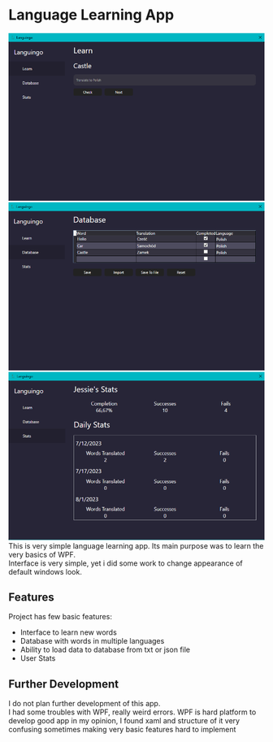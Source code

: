 # Language Learning App
![Screenshot of app](screen1.png)  
![Screenshot of app](screen2.png)  
![Screenshot of app](screen3.png)  
This is very simple language learning app. Its main purpose was to learn the very basics of WPF.  
Interface is very simple, yet i did some work to change appearance of default windows look.
## Features
Project has few basic features:
- Interface to learn new words
- Database with words in multiple languages
- Ability to load data to database from txt or json file
- User Stats
## Further Development
I do not plan further development of this app.  
I had some troubles with WPF, really weird errors. WPF is hard platform to develop good app in my opinion, I found xaml and structure of it very confusing sometimes
making very basic features hard to implement
